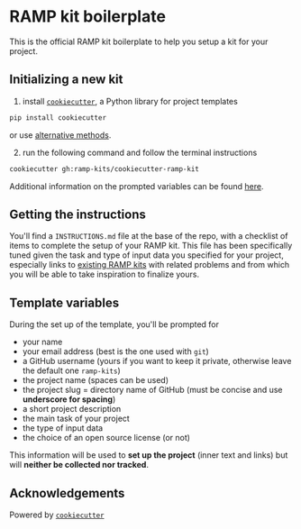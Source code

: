 # RAMP kit boilerplate

This is the official RAMP kit boilerplate to help you setup a kit for your project.

## Initializing a new kit

1. install [`cookiecutter`][cc], a Python library for project templates
  ```bash
  pip install cookiecutter
  ```
  or use [alternative methods][ccinstall].

2. run the following command and follow the terminal instructions
  ```bash
  cookiecutter gh:ramp-kits/cookiecutter-ramp-kit
  ```
  Additional information on the prompted variables can be found [here](#Template-variables).

## Getting the instructions

You'll find a `INSTRUCTIONS.md` file at the base of the repo, with a checklist of items to complete the setup of your RAMP kit.
This file has been specifically tuned given the task and type of input data you specified for your project, especially links to [existing RAMP kits][kits] with related problems and from which you will be able to take inspiration to finalize yours.

## Template variables

During the set up of the template, you'll be prompted for
- your name
- your email address (best is the one used with `git`)
- a GitHub username (yours if you want to keep it private, otherwise leave the default one `ramp-kits`)
- the project name (spaces can be used)
- the project slug = directory name of GitHub (must be concise and use **underscore for spacing**)
- a short project description
- the main task of your project
- the type of input data
- the choice of an open source license (or not)

This information will be used to **set up the project** (inner text and links) but will **neither be collected nor tracked**.

## Acknowledgements

Powered by [`cookiecutter`][cc]

[cc]: https://github.com/audreyr/cookiecutter
[ccinstall]: https://cookiecutter.readthedocs.io/en/latest/installation.html
[kits]: https://github.com/ramp-kits
